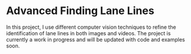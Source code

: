 # Advanced Finding Lane Lines
In this project, I use different computer vision techniques to refine the identification of lane lines in both images and videos. The project is currently a work in progress and will be updated with code and examples soon. 
